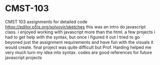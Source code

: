 # CMST-103
CMST 103 assignments
for detailed code https://editor.p5js.org/solvovir/sketches
this was an intro do javascript class. i enjoyed working with javascript more than the html. a few projects i had to get help with the syntax, but once i figured it out I tried to go beyoned just the assignment requirements and have fun with the visuals it would create. final project was quite difficult but Prof. Harding helped me very much turn my idea into syntax. 
codes are good references for future javascript projects

